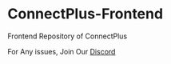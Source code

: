 # ConnectPlus-Frontend
Frontend Repository of ConnectPlus

For Any issues, Join Our [Discord](https://discord.gg/zqGWtYUk)


